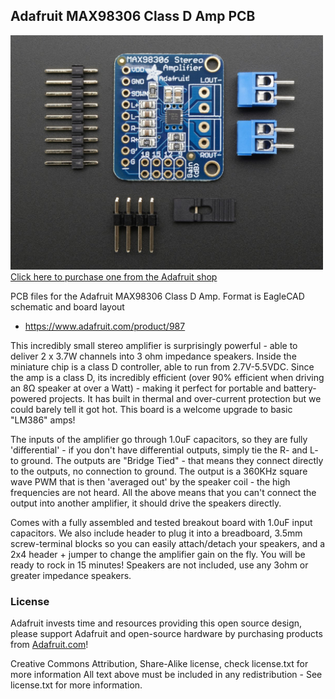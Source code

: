 ## Adafruit MAX98306 Class D Amp PCB

<a href="http://www.adafruit.com/products/987"><img src="assets/image.jpg?raw=true" width="500px"><br/>
Click here to purchase one from the Adafruit shop
</a>

PCB files for the Adafruit MAX98306 Class D Amp. Format is EagleCAD schematic and board layout
* https://www.adafruit.com/product/987

This incredibly small stereo amplifier is surprisingly powerful - able to deliver 2 x 3.7W channels into 3 ohm impedance speakers. Inside the miniature chip is a class D controller, able to run from 2.7V-5.5VDC. Since the amp is a class D, its incredibly efficient (over 90% efficient when driving an 8Ω speaker at over a Watt) - making it perfect for portable and battery-powered projects. It has built in thermal and over-current protection but we could barely tell it got hot. This board is a welcome upgrade to basic "LM386" amps!

The inputs of the amplifier go through 1.0uF capacitors, so they are fully 'differential' - if you don't have differential outputs, simply tie the R- and L- to ground. The outputs are "Bridge Tied" - that means they connect directly to the outputs, no connection to ground. The output is a 360KHz square wave PWM that is then 'averaged out' by the speaker coil - the high frequencies are not heard. All the above means that you can't connect the output into another amplifier, it should drive the speakers directly.

Comes with a fully assembled and tested breakout board with 1.0uF input capacitors. We also include header to plug it into a breadboard, 3.5mm screw-terminal blocks so you can easily attach/detach your speakers, and a 2x4 header + jumper to change the amplifier gain on the fly. You will be ready to rock in 15 minutes! Speakers are not included, use any 3ohm or greater impedance speakers.

### License

Adafruit invests time and resources providing this open source design, please support Adafruit and open-source hardware by purchasing products from [Adafruit.com](https://www.adafruit.com)!

Creative Commons Attribution, Share-Alike license, check license.txt for more information All text above must be included in any redistribution - 
See license.txt for more information.
